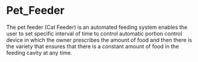 # Pet_Feeder
The pet feeder (Cat Feeder) is an automated feeding system enables the user to set specific interval of time to control automatic portion control device in which the owner prescribes the amount of food and then there is the variety that ensures that there is a constant amount of food in the feeding cavity at any time. 
